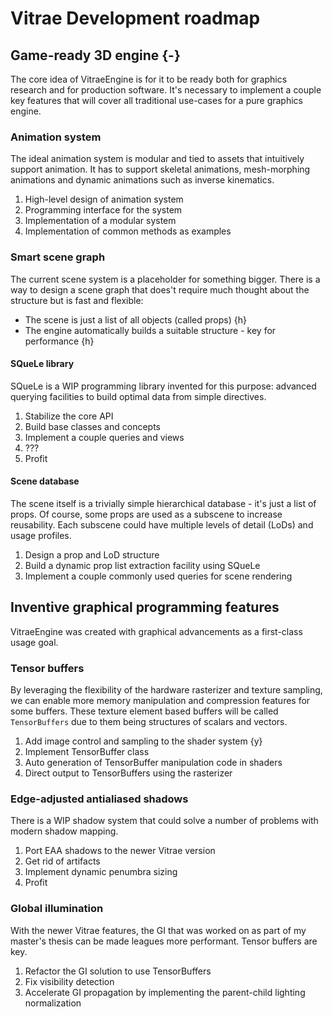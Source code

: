 # Vitrae Development roadmap

## Game-ready 3D engine {-}
The core idea of VitraeEngine is for it to be ready both for graphics research
and for production software.
It's necessary to implement a couple key features that will cover 
all traditional use-cases for a pure graphics engine.

### Animation system
The ideal animation system is modular and tied to assets that intuitively support animation.
It has to support skeletal animations, mesh-morphing animations
and dynamic animations such as inverse kinematics.

1. High-level design of animation system
2. Programming interface for the system
3. Implementation of a modular system
4. Implementation of common methods as examples

### Smart scene graph
The current scene system is a placeholder for something bigger.
There is a way to design a scene graph that does't require much thought about the structure
but is fast and flexible:
- The scene is just a list of all objects (called props) {h}
- The engine automatically builds a suitable structure - key for performance  {h}

#### SQueLe library 
SQueLe is a WIP programming library invented for this purpose: advanced querying facilities to build optimal data from simple directives.
1. Stabilize the core API 
2. Build base classes and concepts
3. Implement a couple queries and views
4. ???
5. Profit

#### Scene database
The scene itself is a trivially simple hierarchical database - it's just a list of props. Of course, some props are used as a subscene to increase reusability. Each subscene could have multiple levels of detail (LoDs) and usage profiles.
1. Design a prop and LoD structure
2. Build a dynamic prop list extraction facility using SQueLe
3. Implement a couple commonly used queries for scene rendering

## Inventive graphical programming features
VitraeEngine was created with graphical advancements as a first-class usage goal.

### Tensor buffers     
By leveraging the flexibility of the hardware rasterizer and texture sampling,
we can enable more memory manipulation and compression features for some buffers.
These texture element based buffers will be called `TensorBuffers`
due to them being structures of scalars and vectors.
1. Add image control and sampling to the shader system {y} 
2. Implement TensorBuffer class
3. Auto generation of TensorBuffer manipulation code in shaders
4. Direct output to TensorBuffers using the rasterizer

### Edge-adjusted antialiased shadows
There is a WIP shadow system that could solve a number of problems with modern shadow mapping.
1. Port EAA shadows to the newer Vitrae version
2. Get rid of artifacts
3. Implement dynamic penumbra sizing
4. Profit

### Global illumination
With the newer Vitrae features,
the GI that was worked on as part of my master's thesis can be made leagues more performant.
Tensor buffers are key.
1. Refactor the GI solution to use TensorBuffers
2. Fix visibility detection
3. Accelerate GI propagation by implementing the parent-child lighting normalization